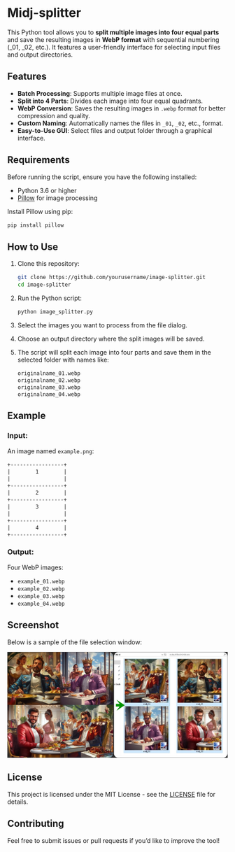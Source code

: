 # Midj-splitter

This Python tool allows you to **split multiple images into four equal parts** and save the resulting images in **WebP format** with sequential numbering (_01, _02, etc.). It features a user-friendly interface for selecting input files and output directories.

## Features
- **Batch Processing**: Supports multiple image files at once.
- **Split into 4 Parts**: Divides each image into four equal quadrants.
- **WebP Conversion**: Saves the resulting images in `.webp` format for better compression and quality.
- **Custom Naming**: Automatically names the files in `_01`, `_02`, etc., format.
- **Easy-to-Use GUI**: Select files and output folder through a graphical interface.

## Requirements
Before running the script, ensure you have the following installed:

- Python 3.6 or higher
- [Pillow](https://pillow.readthedocs.io/) for image processing

Install Pillow using pip:
```bash
pip install pillow
```

## How to Use

1. Clone this repository:
   ```bash
   git clone https://github.com/yourusername/image-splitter.git
   cd image-splitter
   ```

2. Run the Python script:
   ```bash
   python image_splitter.py
   ```

3. Select the images you want to process from the file dialog.
4. Choose an output directory where the split images will be saved.
5. The script will split each image into four parts and save them in the selected folder with names like:
   ```
   originalname_01.webp
   originalname_02.webp
   originalname_03.webp
   originalname_04.webp
   ```

## Example
### Input:
An image named `example.png`:
```
+-----------------+
|        1        |
|                 |
+-----------------+
|        2        |
+-----------------+
|        3        |
|                 |
+-----------------+
|        4        |
+-----------------+
```

### Output:
Four WebP images:
- `example_01.webp`
- `example_02.webp`
- `example_03.webp`
- `example_04.webp`

## Screenshot
Below is a sample of the file selection window:

![File Selection Screenshot](https://github.com/metinciris/Midj-splitter/blob/main/screen.jpg)

## License
This project is licensed under the MIT License - see the [LICENSE](LICENSE) file for details.

## Contributing
Feel free to submit issues or pull requests if you’d like to improve the tool!

